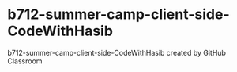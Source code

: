 # b712-summer-camp-client-side-CodeWithHasib
b712-summer-camp-client-side-CodeWithHasib created by GitHub Classroom
